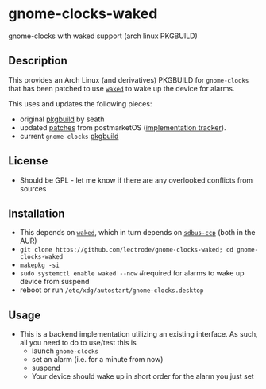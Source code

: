 # gnome-clocks-waked
gnome-clocks with waked support (arch linux PKGBUILD)

## Description
This provides an Arch Linux (and derivatives) PKGBUILD for `gnome-clocks` that has been patched to use [`waked`](https://aur.archlinux.org/packages/waked-git) to wake up the device for alarms.

This uses and updates the following pieces:
* original [pkgbuild](https://gitlab.com/seath1/pkgbuild) by seath
* updated [patches](https://gitlab.alpinelinux.org/alpine/aports/-/tree/master/community/gnome-clocks) from postmarketOS ([implementation tracker](https://gitlab.com/postmarketOS/pmaports/-/issues/1170)).
* current `gnome-clocks` [pkgbuild](https://github.com/archlinux/svntogit-packages/blob/packages/gnome-clocks/trunk/PKGBUILD)

## License
* Should be GPL - let me know if there are any overlooked conflicts from sources

## Installation
* This depends on [`waked`](https://aur.archlinux.org/packages/waked-git), which in turn depends on [`sdbus-ccp`](https://aur.archlinux.org/pkgbase/sdbus-cpp) (both in the AUR)
* `git clone https://github.com/lectrode/gnome-clocks-waked; cd gnome-clocks-waked`
* `makepkg -si`
* `sudo systemctl enable waked --now` #required for alarms to wake up device from suspend
* reboot or run `/etc/xdg/autostart/gnome-clocks.desktop`

## Usage
* This is a backend implementation utilizing an existing interface. As such, all you need to do to use/test this is
   * launch `gnome-clocks`
   * set an alarm (i.e. for a minute from now)
   * suspend
   * Your device should wake up in short order for the alarm you just set
